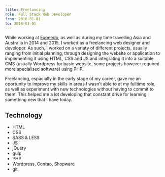 ```yaml
---
title: Freelancing
role: Full Stack Web Developer
from: 2010-01-01
to: 2016-01-01
---
```


While working at [Expeedo](../expeedo/), as well as during my time travelling Asia and Australia in 2014 and 2015, I worked as a freelancing web designer and developer. As such, I worked on a variaty of different projects, usually ranging from initial planning, through designing the website or application to implementing it using HTML, CSS and JS and integrating it into a suitable CMS (usually Wordpress for basic website, some projects however required more specialised software) using PHP.

Freelancing, espacially in the early stage of my career, gave me an oportunity to improve my skills in areas I wasn't able to at my fulltime role, as well as experiment with new technologies without having to commit to them. This helped me a lot developing that constant drive for learning something new that I have today.

## Technology

- HTML
- CSS
- SASS & LESS
- JS
- jQuery
- gulp
- PHP
- Wordpress, Contao, Shopware
- git
